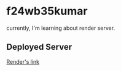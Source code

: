 # f24wb35kumar
currently, I'm learning about render server.
## Deployed Server    
[Render's link](https://f24wb35kumar.onrender.com)
